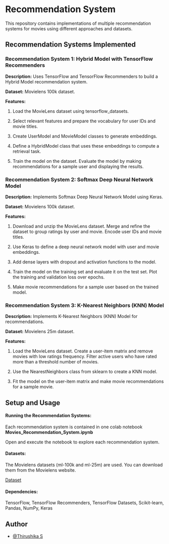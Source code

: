 # Recommendation System

This repository contains implementations of multiple recommendation systems for movies using different approaches and datasets.

## Recommendation Systems Implemented

### Recommendation System 1: Hybrid Model with TensorFlow Recommenders

**Description:** Uses TensorFlow and TensorFlow Recommenders to build a Hybrid Model recommendation system.

**Dataset:** Movielens 100k dataset.

**Features:**

1. Load the MovieLens dataset using tensorflow_datasets.

2. Select relevant features and prepare the vocabulary for user IDs and movie titles.

3. Create UserModel and MovieModel classes to generate embeddings.

4. Define a HybridModel class that uses these embeddings to compute a retrieval task.

5. Train the model on the dataset. Evaluate the model by making recommendations for a sample user and displaying the results.

### Recommendation System 2: Softmax Deep Neural Network Model

**Description:** Implements Softmax Deep Neural Network Model using Keras.

**Dataset:** Movielens 100k dataset.

**Features:**

1. Download and unzip the MovieLens dataset. Merge and refine the dataset to group ratings by user and movie. Encode user IDs and movie titles.

2. Use Keras to define a deep neural network model with user and movie embeddings.

3. Add dense layers with dropout and activation functions to the model.

4. Train the model on the training set and evaluate it on the test set. Plot the training and validation loss over epochs.

5. Make movie recommendations for a sample user based on the trained model.

### Recommendation System 3: K-Nearest Neighbors (KNN) Model

**Description:** Implements K-Nearest Neighbors (KNN) Model for recommendations.

**Dataset:** Movielens 25m dataset.

**Features:**

1. Load the MovieLens dataset. Create a user-item matrix and remove movies with low ratings frequency. Filter active users who have rated more than a threshold number of movies.

2. Use the NearestNeighbors class from sklearn to create a KNN model.

3. Fit the model on the user-item matrix and make movie recommendations for a sample movie.
## Setup and Usage

#### Running the Recommendation Systems:

Each recommendation system is contained in one colab notebook **Movies_Recommendation_System.ipynb**

Open and execute the notebook to explore each recommendation system.

#### Datasets:

The Movielens datasets (ml-100k and ml-25m) are used. You can download them from the Movielens website.

[Dataset](https://grouplens.org/datasets/movielens/)

#### Dependencies:

TensorFlow, TensorFlow Recommenders, TensorFlow Datasets, Scikit-learn, Pandas, NumPy, Keras

## Author

- [@Thirushika S ](https://github.com/Thirushika24/)
